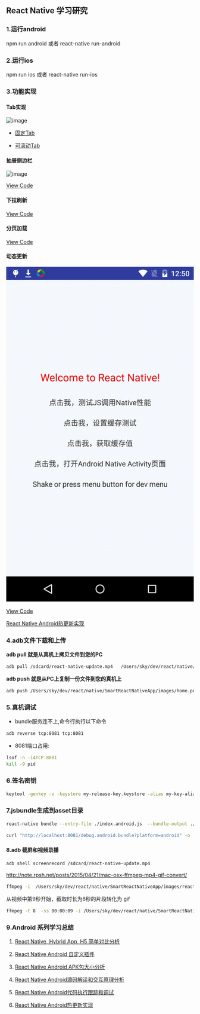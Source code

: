 ## React Native 学习研究


### 1.运行android

npm run android 
或者
react-native run-android


### 2.运行ios

npm run ios
或者
react-native run-ios


### 3.功能实现


#### Tab实现

![image](https://github.com/hubcarl/smart-react-native-app/blob/master/app/images/screenshot/tab.jpg)

- [固定Tab](https://github.com/hubcarl/smart-react-native-app/blob/master/app/pages/tabs/SimpleExample.js)

- [可滚动Tab](https://github.com/hubcarl/smart-react-native-app/blob/master/app/pages/tabs/ScrollableTabsExample.js)

#### 抽屉侧边栏

![image](https://github.com/hubcarl/smart-react-native-app/blob/master/app/images/screenshot/draw.jpg)

[View Code](https://github.com/hubcarl/smart-react-native-app/blob/master/app/pages/test/drawMD.android.js)

#### 下拉刷新

[View Code](https://github.com/hubcarl/smart-react-native-app/blob/master/app/pages/common/ListViewRefresh.js)

#### 分页加载

[View Code](https://github.com/hubcarl/smart-react-native-app/blob/master/app/pages/common/ListViewPullRefresh.js)

#### 动态更新

![image](https://raw.githubusercontent.com/hubcarl/hubcarl.github.io/master/_posts/images/react/react-native-update.gif)

[View Code](https://github.com/hubcarl/smart-react-native-app/blob/master/android/app/src/main/java/com/react/smart/UpdateReactActivity.java)

[React Native Android热更新实现](http://hubcarl.github.io/blog/2016/09/15/react-native-update/)


### 4.adb文件下载和上传

**adb pull  就是从真机上拷贝文件到您的PC**

```bash
adb pull /sdcard/react-native-update.mp4   /Users/sky/dev/react/native/SmartReactNativeApp/images
```
**adb push  就是从PC上复制一份文件到您的真机上**

```bash
adb push /Users/sky/dev/react/native/SmartReactNativeApp/images/home.png  /sdcard
```

### 5.真机调试

- bundle服务连不上,命令行执行以下命令

```bash
adb reverse tcp:8081 tcp:8081
```

- 8081端口占用:

```bash
lsof -n -i4TCP:8081
kill -9 pid
```


### 6.签名密钥

```bash
keytool -genkey -v -keystore my-release-key.keystore -alias my-key-alias -keyalg RSA -keysize 2048 -validity 10000
```

### 7.jsbundle生成到asset目录

```bash
react-native bundle --entry-file ./index.android.js  --bundle-output ./app/src/main/assets/index.android.bundle --platform android --assets-dest ./app/src/main/res/ --dev false
```

```bash
curl "http://localhost:8081/debug.android.bundle?platform=android" -o  "./app/src/main/assets/debug.android.bundle"
```


#### 8.adb 截屏和视频录播

```bash
adb shell screenrecord /sdcard/react-native-update.mp4
```
http://note.rpsh.net/posts/2015/04/21/mac-osx-ffmpeg-mp4-gif-convert/

```bash
ffmpeg -i  /Users/sky/dev/react/native/SmartReactNativeApp/images/react-native-update.mp4 /Users/sky/dev/react/native/SmartReactNativeApp/images/react-native-update.gif
```

从视频中第9秒开始，截取时长为8秒的片段转化为 gif

```bash
ffmpeg -t 8  -ss 00:00:09 -i /Users/sky/dev/react/native/SmartReactNativeApp/images/react-native-update.mp4 /Users/sky/dev/react/native/SmartReactNativeApp/images/react-native-update.gif
```

### 9.Android 系列学习总结

1. [React Native, Hybrid App, H5 简单对比分析](http://hubcarl.github.io/blog/2016/08/07/react-native-compare/)

2. [React Native Android 自定义插件](http://hubcarl.github.io/blog/2016/08/13/react-native-plugin)

3. [React Native Android APK包大小分析](http://hubcarl.github.io/blog/2016/08/21/react-native-size/)

4. [React Native Android源码解读和交互原理分析](http://hubcarl.github.io/blog/2016/08/28/react-native-js/)

5. [React Native Android代码执行跟踪和调试](http://hubcarl.github.io/blog/2016/09/04/react-native-debug/)

6. [React Native Android热更新实现](http://hubcarl.github.io/blog/2016/09/15/react-native-update/)
